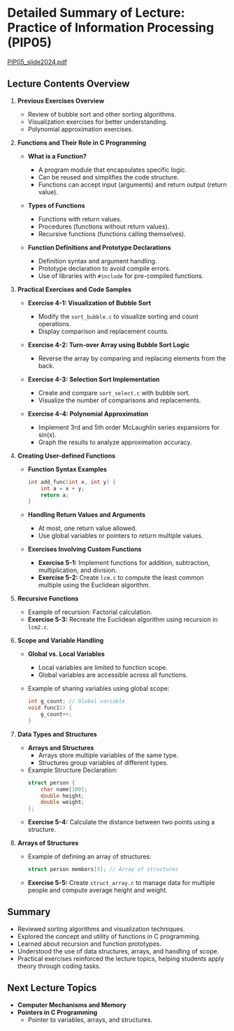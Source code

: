 # Detailed Summary of Lecture: Practice of Information Processing (PIP05)
[PIP05_slide2024.pdf](PIP05_slide2024.pdf)
## Lecture Contents Overview
1. **Previous Exercises Overview**  
   - Review of bubble sort and other sorting algorithms.
   - Visualization exercises for better understanding.
   - Polynomial approximation exercises.

2. **Functions and Their Role in C Programming**
   - **What is a Function?**  
     - A program module that encapsulates specific logic.
     - Can be reused and simplifies the code structure.
     - Functions can accept input (arguments) and return output (return value).

   - **Types of Functions**
     - Functions with return values.
     - Procedures (functions without return values).
     - Recursive functions (functions calling themselves).

   - **Function Definitions and Prototype Declarations**
     - Definition syntax and argument handling.
     - Prototype declaration to avoid compile errors.
     - Use of libraries with `#include` for pre-compiled functions.

3. **Practical Exercises and Code Samples**
   - **Exercise 4-1: Visualization of Bubble Sort**
     - Modify the `sort_bubble.c` to visualize sorting and count operations.
     - Display comparison and replacement counts.

   - **Exercise 4-2: Turn-over Array using Bubble Sort Logic**
     - Reverse the array by comparing and replacing elements from the back.

   - **Exercise 4-3: Selection Sort Implementation**
     - Create and compare `sort_select.c` with bubble sort.
     - Visualize the number of comparisons and replacements.

   - **Exercise 4-4: Polynomial Approximation**
     - Implement 3rd and 5th order McLaughlin series expansions for sin(x).
     - Graph the results to analyze approximation accuracy.

4. **Creating User-defined Functions**
   - **Function Syntax Examples**  
     ```c
     int add_func(int x, int y) {
         int a = x + y;
         return a;
     }
     ```
   - **Handling Return Values and Arguments**
     - At most, one return value allowed.
     - Use global variables or pointers to return multiple values.

   - **Exercises Involving Custom Functions**
     - **Exercise 5-1:** Implement functions for addition, subtraction, multiplication, and division.
     - **Exercise 5-2:** Create `lcm.c` to compute the least common multiple using the Euclidean algorithm.

5. **Recursive Functions**
   - Example of recursion: Factorial calculation.
   - **Exercise 5-3:** Recreate the Euclidean algorithm using recursion in `lcm2.c`.

6. **Scope and Variable Handling**
   - **Global vs. Local Variables**
     - Local variables are limited to function scope.
     - Global variables are accessible across all functions.

   - Example of sharing variables using global scope:
     ```c
     int g_count; // Global variable
     void func1() {
         g_count++;
     }
     ```

7. **Data Types and Structures**
   - **Arrays and Structures**  
     - Arrays store multiple variables of the same type.
     - Structures group variables of different types.
   - Example Structure Declaration:
     ```c
     struct person {
         char name[100];
         double height;
         double weight;
     };
     ```
   - **Exercise 5-4:** Calculate the distance between two points using a structure.

8. **Arrays of Structures**
   - Example of defining an array of structures:
     ```c
     struct person members[3]; // Array of structures
     ```

   - **Exercise 5-5:** Create `struct_array.c` to manage data for multiple people and compute average height and weight.

## Summary
- Reviewed sorting algorithms and visualization techniques.
- Explored the concept and utility of functions in C programming.
- Learned about recursion and function prototypes.
- Understood the use of data structures, arrays, and handling of scope.
- Practical exercises reinforced the lecture topics, helping students apply theory through coding tasks.

## Next Lecture Topics
- **Computer Mechanisms and Memory**
- **Pointers in C Programming**
  - Pointer to variables, arrays, and structures.
